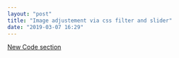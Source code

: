 ```yaml
---
layout: "post"
title: "Image adjustement via css filter and slider"
date: "2019-03-07 16:29"
---
```


[New Code section](/Code.html#image-adjustement-via-css-filter-and-slider) 
